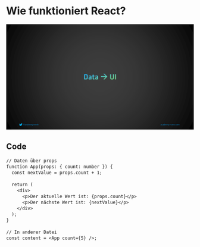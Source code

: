 # Wie funktioniert React?

![data-to-ui](assets/data-to-ui.png)

## Code

```tsx
// Daten über props
function App(props: { count: number }) {
  const nextValue = props.count + 1;

  return (
    <div>
      <p>Der aktuelle Wert ist: {props.count}</p>
      <p>Der nächste Wert ist: {nextValue}</p>
    </div>
  );
}

// In anderer Datei
const content = <App count={5} />;
```
